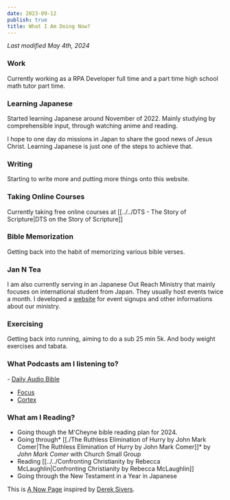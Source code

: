 ```yaml
---
date: 2023-09-12
publish: true
title: What I Am Doing Now?
---
```

*Last modified May 4th, 2024*
### Work
Currently working as a RPA Developer full time and a part time high school math tutor part time.
### Learning Japanese
Started learning Japanese around November of 2022. Mainly studying by comprehensible input, through watching anime and reading.

I hope to one day do missions in Japan to share the good news of Jesus Christ. Learning Japanese is just one of the steps to achieve that.

### Writing
Starting to write more and putting more things onto this website.

### Taking Online Courses
Currently taking free online courses at [[../../DTS - The Story of Scripture|DTS on the Story of Scripture]]

### Bible Memorization
Getting back into the habit of memorizing various bible verses.

### Jan N Tea
I am also currently serving in an Japanese Out Reach Ministry that mainly focuses on international student from Japan. They usually host events twice a month. I developed a [website](https://jamntea.ca) for event signups and other informations about our ministry.

### Exercising
Getting back into running, aiming to do a sub 25 min 5k. And body weight exercises and tabata.

### What Podcasts am I listening to?
- [Daily Audio Bible](https://dailyaudiobible.com/)
- [Focus](https://www.relay.fm/focused)
- [Cortex](https://www.relay.fm/cortex)

### What am I Reading?
- Going though the M'Cheyne bible reading plan for 2024.
- Going through* [[./The Ruthless Elimination of Hurry by John Mark Comer|The Ruthless Elimination of Hurry by John Mark Comer]]* by *John Mark Comer* with Church Small Group
- Reading [[../../Confronting Christianity by Rebecca McLaughlin|Confronting Christianity by Rebecca McLaughlin]]
- Going through the New Testament in a Year in Japanese

This is [A Now Page](https://nownownow.com/about) inspired by [Derek Sivers](https://sive.rs/).